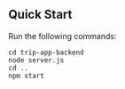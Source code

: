 ## Quick Start

Run the following commands:

```
cd trip-app-backend
node server.js
cd ..
npm start
```
